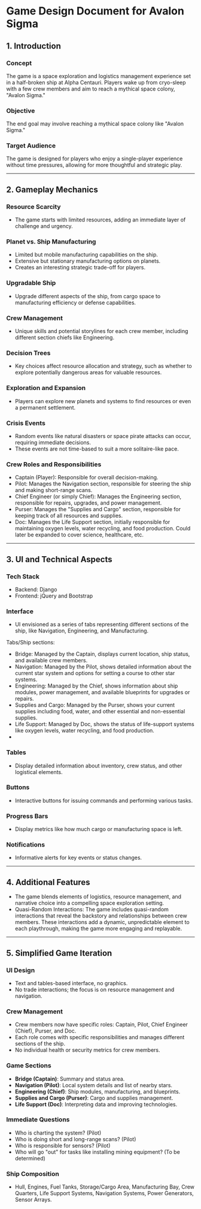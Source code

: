 # Game Design Document for Avalon Sigma

## 1. Introduction

### Concept
The game is a space exploration and logistics management experience set in a half-broken ship at Alpha Centauri. Players wake up from cryo-sleep with a few crew members and aim to reach a mythical space colony, "Avalon Sigma."

### Objective
The end goal may involve reaching a mythical space colony like "Avalon Sigma."

### Target Audience
The game is designed for players who enjoy a single-player experience without time pressures, allowing for more thoughtful and strategic play.

---

## 2. Gameplay Mechanics

### Resource Scarcity
- The game starts with limited resources, adding an immediate layer of challenge and urgency.

### Planet vs. Ship Manufacturing
- Limited but mobile manufacturing capabilities on the ship.
- Extensive but stationary manufacturing options on planets.
- Creates an interesting strategic trade-off for players.

### Upgradable Ship
- Upgrade different aspects of the ship, from cargo space to manufacturing efficiency or defense capabilities.

### Crew Management
- Unique skills and potential storylines for each crew member, including different section chiefs like Engineering.

### Decision Trees
- Key choices affect resource allocation and strategy, such as whether to explore potentially dangerous areas for valuable resources.

### Exploration and Expansion
- Players can explore new planets and systems to find resources or even a permanent settlement.

### Crisis Events
- Random events like natural disasters or space pirate attacks can occur, requiring immediate decisions.
- These events are not time-based to suit a more solitaire-like pace.

### Crew Roles and Responsibilities
- Captain (Player): Responsible for overall decision-making.
- Pilot: Manages the Navigation section, responsible for steering the ship and making short-range scans.
- Chief Engineer (or simply Chief): Manages the Engineering section, responsible for repairs, upgrades, and power management.
- Purser: Manages the "Supplies and Cargo" section, responsible for keeping track of all resources and supplies.
- Doc: Manages the Life Support section, initially responsible for maintaining oxygen levels, water recycling, and food production. Could later be expanded to cover science, healthcare, etc.

---

## 3. UI and Technical Aspects

### Tech Stack
- Backend: Django
- Frontend: jQuery and Bootstrap

### Interface
- UI envisioned as a series of tabs representing different sections of the ship, like Navigation, Engineering, and Manufacturing.

Tabs/Ship sections:
- Bridge: Managed by the Captain, displays current location, ship status, and available crew members.
- Navigation: Managed by the Pilot, shows detailed information about the current star system and options for setting a course to other star systems.
- Engineering: Managed by the Chief, shows information about ship modules, power management, and available blueprints for upgrades or repairs.
- Supplies and Cargo: Managed by the Purser, shows your current supplies including food, water, and other essential and non-essential supplies.
- Life Support: Managed by Doc, shows the status of life-support systems like oxygen levels, water recycling, and food production.
- 
### Tables
- Display detailed information about inventory, crew status, and other logistical elements.

### Buttons
- Interactive buttons for issuing commands and performing various tasks.

### Progress Bars
- Display metrics like how much cargo or manufacturing space is left.

### Notifications
- Informative alerts for key events or status changes.

---

## 4. Additional Features
- The game blends elements of logistics, resource management, and narrative choice into a compelling space exploration setting.
- Quasi-Random Interactions: The game includes quasi-random interactions that reveal the backstory and relationships between crew members. These interactions add a dynamic, unpredictable element to each playthrough, making the game more engaging and replayable.


---

## 5. Simplified Game Iteration

### UI Design
- Text and tables-based interface, no graphics.
- No trade interactions; the focus is on resource management and navigation.

### Crew Management
- Crew members now have specific roles: Captain, Pilot, Chief Engineer (Chief), Purser, and Doc.
- Each role comes with specific responsibilities and manages different sections of the ship.
- No individual health or security metrics for crew members.

### Game Sections
- **Bridge (Captain)**: Summary and status area.
- **Navigation (Pilot)**: Local system details and list of nearby stars.
- **Engineering (Chief)**: Ship modules, manufacturing, and blueprints.
- **Supplies and Cargo (Purser)**: Cargo and supplies management.
- **Life Support (Doc)**: Interpreting data and improving technologies.

### Immediate Questions
- Who is charting the system? (Pilot)
- Who is doing short and long-range scans? (Pilot)
- Who is responsible for sensors? (Pilot)
- Who will go "out" for tasks like installing mining equipment? (To be determined)

### Ship Composition
- Hull, Engines, Fuel Tanks, Storage/Cargo Area, Manufacturing Bay, Crew Quarters, Life Support Systems, Navigation Systems, Power Generators, Sensor Arrays.
